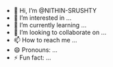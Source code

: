 - 👋 Hi, I’m @NITHIN-SRUSHTY
- 👀 I’m interested in ...
- 🌱 I’m currently learning ...
- 💞️ I’m looking to collaborate on ...
- 📫 How to reach me ...
- 😄 Pronouns: ...
- ⚡ Fun fact: ...

<!---
NITHIN-SRUSHTY/NITHIN-SRUSHTY is a ✨ special ✨ repository because its `README.md` (this file) appears on your GitHub profile.
You can click the Preview link to take a look at your changes.
--->
